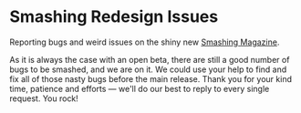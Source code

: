 # Smashing Redesign Issues
Reporting bugs and weird issues on the shiny new [Smashing Magazine](https://next.smashingmagazine.com/).

As it is always the case with an open beta, there are still a good number of bugs to be smashed, and we are on it. We could use your help to find and fix all of those nasty bugs before the main release. Thank you for your kind time, patience and efforts — we'll do our best to reply to every single request. You rock!